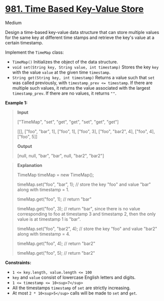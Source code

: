 # [981\. Time Based Key-Value Store](https://leetcode.com/problems/time-based-key-value-store/)

Medium

Design a time-based key-value data structure that can store multiple values for the same key at different time stamps and retrieve the key's value at a certain timestamp.

Implement the `TimeMap` class:

- `TimeMap()` Initializes the object of the data structure.
- `void set(String key, String value, int timestamp)` Stores the key `key` with the value `value` at the given time `timestamp`.
- `String get(String key, int timestamp)` Returns a value such that `set` was called previously, with `timestamp_prev <= timestamp`. If there are multiple such values, it returns the value associated with the largest `timestamp_prev`. If there are no values, it returns `""`.

**Example 1:**

> **Input**
>
> \["TimeMap", "set", "get", "get", "set", "get", "get"\]
>
> \[\[\], \["foo", "bar", 1\], \["foo", 1\], \["foo", 3\], \["foo", "bar2", 4\], \["foo", 4\], \["foo", 5\]\]
>
> **Output**
>
> \[null, null, "bar", "bar", null, "bar2", "bar2"\]

> **Explanation**
>
> TimeMap timeMap = new TimeMap();
>
> timeMap.set("foo", "bar", 1); // store the key "foo" and value "bar" along with timestamp = 1.
>
> timeMap.get("foo", 1); // return "bar"
>
> timeMap.get("foo", 3); // return "bar", since there is no value corresponding to foo at timestamp 3 and timestamp 2, then the only value is at timestamp 1 is "bar".
>
> timeMap.set("foo", "bar2", 4); // store the key "foo" and value "bar2" along with timestamp = 4.
>
> timeMap.get("foo", 4); // return "bar2"
>
> timeMap.get("foo", 5); // return "bar2"

**Constraints:**

- `1 <= key.length, value.length <= 100`
- `key` and `value` consist of lowercase English letters and digits.
- `1 <= timestamp <= 10<sup>7</sup>`
- All the timestamps `timestamp` of `set` are strictly increasing.
- At most `2 * 10<sup>5</sup>` calls will be made to `set` and `get`.
